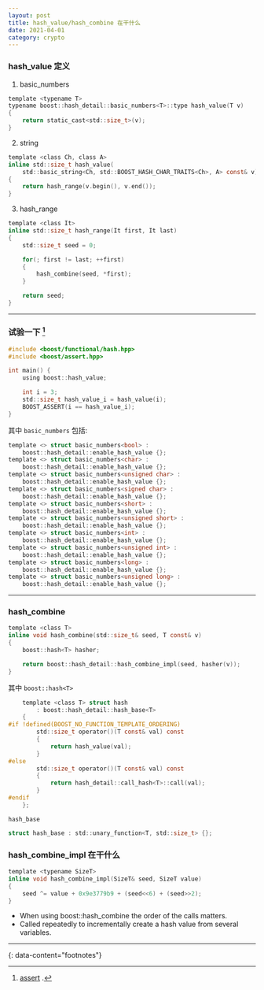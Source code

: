 ```yaml
---
layout: post
title: hash_value/hash_combine 在干什么
date: 2021-04-01
category: crypto
---
```


### hash_value 定义

1) basic_numbers  
```c
template <typename T>
typename boost::hash_detail::basic_numbers<T>::type hash_value(T v)
{
    return static_cast<std::size_t>(v);
}
```

2) string  
```c
template <class Ch, class A>
inline std::size_t hash_value(
    std::basic_string<Ch, std::BOOST_HASH_CHAR_TRAITS<Ch>, A> const& v)
{
    return hash_range(v.begin(), v.end());
}
```
3) hash_range  
```c
template <class It>
inline std::size_t hash_range(It first, It last)
{
    std::size_t seed = 0;

    for(; first != last; ++first)
    {
        hash_combine(seed, *first);
    }

    return seed;
}
```

*** 

### 试验一下 [^1]
```c
#include <boost/functional/hash.hpp>
#include <boost/assert.hpp>

int main() {
    using boost::hash_value;

    int i = 3;
    std::size_t hash_value_i = hash_value(i);
    BOOST_ASSERT(i == hash_value_i);
}

```
其中 `basic_numbers` 包括:  
```c
template <> struct basic_numbers<bool> :
    boost::hash_detail::enable_hash_value {};
template <> struct basic_numbers<char> :
    boost::hash_detail::enable_hash_value {};
template <> struct basic_numbers<unsigned char> :
    boost::hash_detail::enable_hash_value {};
template <> struct basic_numbers<signed char> :
    boost::hash_detail::enable_hash_value {};
template <> struct basic_numbers<short> :
    boost::hash_detail::enable_hash_value {};
template <> struct basic_numbers<unsigned short> :
    boost::hash_detail::enable_hash_value {};
template <> struct basic_numbers<int> :
    boost::hash_detail::enable_hash_value {};
template <> struct basic_numbers<unsigned int> :
    boost::hash_detail::enable_hash_value {};
template <> struct basic_numbers<long> :
    boost::hash_detail::enable_hash_value {};
template <> struct basic_numbers<unsigned long> :
    boost::hash_detail::enable_hash_value {};
```

***

### hash_combine
```c
template <class T>
inline void hash_combine(std::size_t& seed, T const& v)
{
    boost::hash<T> hasher;

    return boost::hash_detail::hash_combine_impl(seed, hasher(v));
}
```

其中 `boost::hash<T>`   
```c
    template <class T> struct hash
        : boost::hash_detail::hash_base<T>
    {
#if !defined(BOOST_NO_FUNCTION_TEMPLATE_ORDERING)
        std::size_t operator()(T const& val) const
        {
            return hash_value(val);
        }
#else
        std::size_t operator()(T const& val) const
        {
            return hash_detail::call_hash<T>::call(val);
        }
#endif
    };
```

`hash_base`
```c
struct hash_base : std::unary_function<T, std::size_t> {};
```

### hash_combine_impl 在干什么
```c
template <typename SizeT>
inline void hash_combine_impl(SizeT& seed, SizeT value)
{
    seed ^= value + 0x9e3779b9 + (seed<<6) + (seed>>2);
}
```
* When using boost::hash_combine the order of the calls matters.  
* Called repeatedly to incrementally create a hash value from several variables.  

---
{: data-content="footnotes"}

[^1]: [assert](https://www.boost.org/doc/libs/1_70_0/libs/assert/doc/html/assert.html) .  

